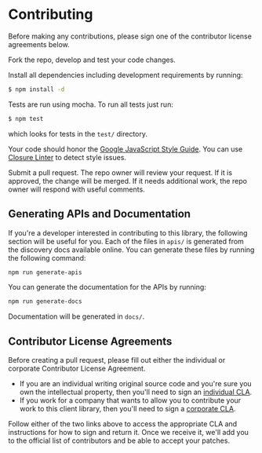 # Contributing

Before making any contributions, please sign one of the contributor
license agreements below.

Fork the repo, develop and test your code changes.

Install all dependencies including development requirements by running:

``` sh
$ npm install -d
```

Tests are run using mocha. To run all tests just run:

``` sh
$ npm test
```

which looks for tests in the `test/` directory.

Your code should honor the [Google JavaScript Style Guide][js-guide].
You can use [Closure Linter][c-linter] to detect style issues.

Submit a pull request. The repo owner will review your request. If it is
approved, the change will be merged. If it needs additional work, the repo
owner will respond with useful comments.

## Generating APIs and Documentation

If you're a developer interested in contributing to this library, the following
section will be useful for you. Each of the files in `apis/` is generated from
the discovery docs available online. You can generate these files by running
the following command:

``` sh
npm run generate-apis
```

You can generate the documentation for the APIs by running:

``` sh
npm run generate-docs
```

Documentation will be generated in `docs/`.

## Contributor License Agreements

Before creating a pull request, please fill out either the individual or
corporate Contributor License Agreement.

* If you are an individual writing original source code and you're sure you
own the intellectual property, then you'll need to sign an
[individual CLA][indv-cla].
* If you work for a company that wants to allow you to contribute your work
to this client library, then you'll need to sign a
[corporate CLA][corp-cla].

Follow either of the two links above to access the appropriate CLA and
instructions for how to sign and return it. Once we receive it, we'll add you
to the official list of contributors and be able to accept your patches.

[js-guide]: https://google-styleguide.googlecode.com/svn/trunk/javascriptguide.xml
[c-linter]: https://code.google.com/p/closure-linter/
[indv-cla]: https://developers.google.com/open-source/cla/individual
[corp-cla]: https://developers.google.com/open-source/cla/corporate

